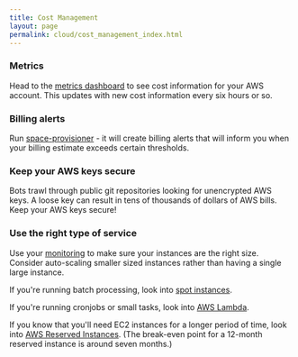 ```yaml
---
title: Cost Management
layout: page
permalink: cloud/cost_management_index.html
---
```


### Metrics

Head to the [metrics dashboard](metrics.gadevs.ga) to see cost information for your AWS account. This updates with new cost information every six hours or so.

### Billing alerts

Run [space-provisioner](https://bitbucket.org/geoscienceaustralia/space-provisioner) - it will create billing alerts that will inform you when your billing estimate exceeds certain thresholds.

### Keep your AWS keys secure

Bots trawl through public git repositories looking for unencrypted AWS keys. A loose key can result in tens of thousands of dollars of AWS bills. Keep your AWS keys secure!

### Use the right type of service

Use your [monitoring](monitoring_index.html) to make sure your instances are the right size. Consider auto-scaling smaller sized instances rather than having a single large instance.

If you're running batch processing, look into [spot instances](https://aws.amazon.com/ec2/spot/).

If you're running cronjobs or small tasks, look into [AWS Lambda](https://aws.amazon.com/lambda/).

If you know that you'll need EC2 instances for a longer period of time, look into [AWS Reserved Instances](https://aws.amazon.com/ec2/pricing/reserved-instances/). (The break-even point for a 12-month reserved instance is around seven months.)

